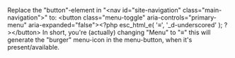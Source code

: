 Replace the "button"-element in "&lt;nav id="site-navigation" class="main-navigation"&gt;" to:
&lt;button class="menu-toggle" aria-controls="primary-menu" aria-expanded="false"&gt;&lt;?php esc_html_e( '&equiv;', '_d-underscored' ); ?&gt;&lt;/button&gt; 
In short, you're (actually) changing "Menu" to "&equiv;" this will generate the "burger" menu-icon in the menu-button, when it's present/available.

